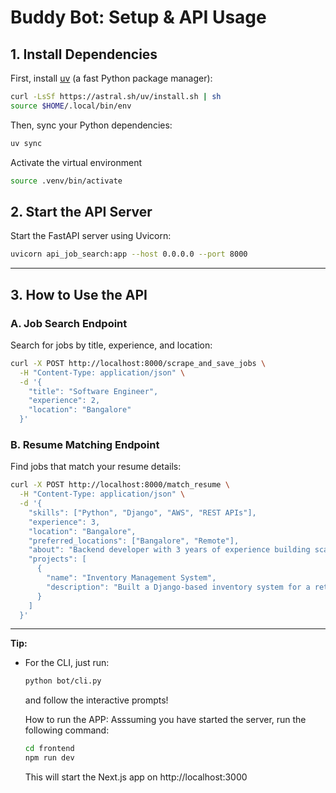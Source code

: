 # Buddy Bot: Setup & API Usage

## 1. Install Dependencies

First, install [uv](https://github.com/astral-sh/uv) (a fast Python package manager):

```bash
curl -LsSf https://astral.sh/uv/install.sh | sh
source $HOME/.local/bin/env
```

Then, sync your Python dependencies:

```bash
uv sync
```
 Activate the virtual environment

```bash
source .venv/bin/activate
```

## 2. Start the API Server

Start the FastAPI server using Uvicorn:

```bash
uvicorn api_job_search:app --host 0.0.0.0 --port 8000
```

---

## 3. How to Use the API

### A. Job Search Endpoint

Search for jobs by title, experience, and location:

```bash
curl -X POST http://localhost:8000/scrape_and_save_jobs \
  -H "Content-Type: application/json" \
  -d '{
    "title": "Software Engineer",
    "experience": 2,
    "location": "Bangalore"
  }'
```

### B. Resume Matching Endpoint

Find jobs that match your resume details:

```bash
curl -X POST http://localhost:8000/match_resume \
  -H "Content-Type: application/json" \
  -d '{
    "skills": ["Python", "Django", "AWS", "REST APIs"],
    "experience": 3,
    "location": "Bangalore",
    "preferred_locations": ["Bangalore", "Remote"],
    "about": "Backend developer with 3 years of experience building scalable APIs.",
    "projects": [
      {
        "name": "Inventory Management System",
        "description": "Built a Django-based inventory system for a retail client."
      }
    ]
  }'
```

---

**Tip:**
- For the CLI, just run:
  ```bash
  python bot/cli.py
  ```
  and follow the interactive prompts!


  How to run the APP: 
  Asssuming you have started the server, run the following command:
  ```bash
  cd frontend
  npm run dev
  ```
  This will start the Next.js app on http://localhost:3000

